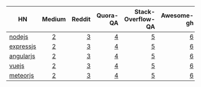 


 | HN        | Medium         | Reddit  |  Quora-QA  | Stack-Overflow-QA | Awesome-gh | Online-Courses (lynda.com) | Ofiicial docs|
| ------------- |:-------------:| -----:| -----:|-----:|-----:|-----:|-----:|
|  [nodejs](https://hn.algolia.com/?query=nodejs&sort=byPopularity&prefix&page=0&dateRange=all&type=story)  | [2]()  | [3]()  | [4]()  |  [5]()    | [6]()  | [7]()  |[8]()  |
|  [expressjs](https://hn.algolia.com/?query=expressjs&sort=byPopularity&prefix=false&page=0&dateRange=all&type=story)  | [2]()  | [3]()  | [4]()  |   [5]()   | [6]()  | [7]()  |[8]()  |
|  [angularjs](https://hn.algolia.com/?query=angularjs&sort=byPopularity&prefix=false&page=0&dateRange=all&type=story)  | [2]()  | [3]()  | [4]()  |   [5]()  | [6]()  | [7]()  |[8]()  |
 |  [vuejs](https://hn.algolia.com/?query=vuejs&sort=byPopularity&prefix=false&page=0&dateRange=all&type=story)  | [2]()  | [3]()  | [4]()  |   [5]()  | [6]()  | [7]()  |[8]()  |
|  [meteorjs](https://hn.algolia.com/?query=meteorjs&sort=byPopularity&prefix=false&page=0&dateRange=all&type=story)  | [2]()  | [3]()  | [4]()  |   [5]()  | [6]()  | [7]()  |[8]()  |
